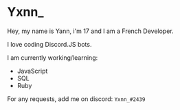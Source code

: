 # Yxnn_

Hey, my name is Yann, i'm 17 and I am a French Developer.

I love coding Discord.JS bots.

I am currently working/learning:
- JavaScript
- SQL
- Ruby

For any requests, add me on discord: `Yxnn_#2439`

<!---
PurpleYann/PurpleYann is a ✨ special ✨ repository because its `README.md` (this file) appears on your GitHub profile.
You can click the Preview link to take a look at your changes.
--->
